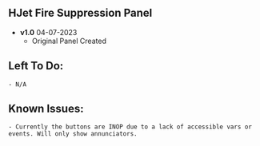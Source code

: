 ## HJet Fire Suppression Panel
- **v1.0**  04-07-2023  
    - Original Panel Created

## Left To Do:
    - N/A
    	
## Known Issues:
    - Currently the buttons are INOP due to a lack of accessible vars or events. Will only show annunciators. 
